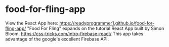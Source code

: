 # food-for-fling-app
View the React App here: https://readyprogrammer1.github.io/food-for-fling-app/
"Food For Fling" expands on the tutorial React App built by Simon Bloom. https://css-tricks.com/intro-firebase-react/
This app takes advantage of the google's excellent Firebase API.
